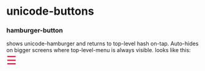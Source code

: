 # unicode-buttons

### hamburger-button
shows unicode-hamburger and returns to top-level hash on-tap. Auto-hides on bigger screens where top-level-menu is always visible.
looks like this: <span style='font-size:30px; color: crimson;'>&#9776;</span>
